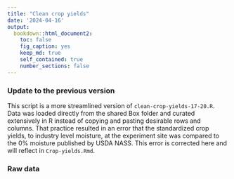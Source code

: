 ```yaml
---
title: "Clean crop yields"
date: '2024-04-16'
output: 
  bookdown::html_document2:
    toc: false
    fig_caption: yes
    keep_md: true
    self_contained: true
    number_sections: false
---
```




### Update to the previous version

This script is a more streamlined version of `clean-crop-yields-17-20.R`. Data was loaded directly from the shared Box folder and curated extensively in R instead of copying and pasting desirable rows and columns. That practice resulted in an error that the standardized crop yields, to industry level moisture, at the experiment site was compared to the 0% moisture published by USDA NASS. This error is corrected here and will reflect in `Crop-yields.Rmd`.

### Raw data
